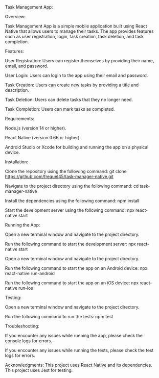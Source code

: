 Task Management App: 

Overview: 

Task Management App is a simple mobile application built using React Native that allows users to manage their tasks. The app provides features such as user registration, login, task creation, task deletion, and task completion.

Features:  

User Registration: Users can register themselves by providing their name, email, and password.

User Login: Users can login to the app using their email and password.

Task Creation: Users can create new tasks by providing a title and description.

Task Deletion: Users can delete tasks that they no longer need.

Task Completion: Users can mark tasks as completed.

Requirements: 

Node.js (version 14 or higher).

React Native (version 0.66 or higher).

Android Studio or Xcode for building and running the app on a physical device.

Installation: 

Clone the repository using the following command: git clone https://github.com/frequel45/task-manager-native.git

Navigate to the project directory using the following command: cd task-manager-native

Install the dependencies using the following command: npm install

Start the development server using the following command: npx react-native start

Running the App: 

Open a new terminal window and navigate to the project directory.

Run the following command to start the development server: npx react-native start

Open a new terminal window and navigate to the project directory.

Run the following command to start the app on an Android device: npx react-native run-android

Run the following command to start the app on an iOS device: npx react-native run-ios

Testing: 

Open a new terminal window and navigate to the project directory.

Run the following command to run the tests: npm test

Troubleshooting: 

If you encounter any issues while running the app, please check the console logs for errors.

If you encounter any issues while running the tests, please check the test logs for errors.

Acknowledgments:
This project uses React Native and its dependencies.
This project uses Jest for testing.
